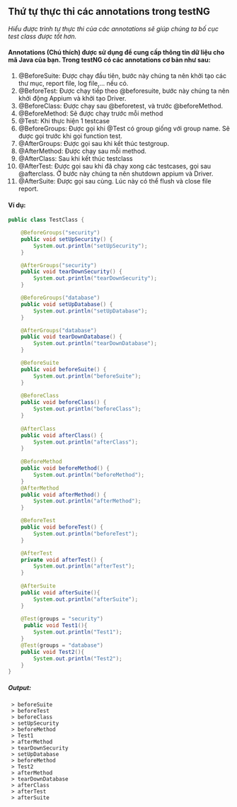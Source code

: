 ## Thứ tự thực thi các annotations trong testNG
_Hiểu được trình tự thực thi của các annotations sẽ giúp chúng ta bố cục test class được tốt hơn._
#### Annotations (Chú thích) được sử dụng để cung cấp thông tin dữ liệu cho mã Java của bạn. Trong testNG có các annotations cơ bản như sau:
 

1. @BeforeSuite: Được chạy đầu tiên, bước này chúng ta nên khởi tạo các thư mục, report file, log file,... nếu có.
2. @BeforeTest: Được chạy tiếp theo @beforesuite, bước này chúng ta nên khởi động Appium và  khởi tạo Driver.
3. @BeforeClass: Được chạy sau @beforetest, và trước @beforeMethod.
4. @BeforeMethod: Sẽ được chạy trước mỗi method
5. @Test: Khi thực hiện 1 testcase 
6. @BeforeGroups: Được gọi khi @Test có group giống với group name. Sẽ được gọi trước khi gọi function test.
7. @AfterGroups: Được gọi sau khi kết thúc testgroup.
8. @AfterMethod: Được chạy sau mỗi method.
9. @AfterClass: Sau khi kết thúc testclass
10. @AfterTest: Được gọi sau khi đã chạy xong các testcases, gọi sau @afterclass. Ở bước này chúng ta nên shutdown appium và Driver.
11. @AfterSuite: Được gọi sau cùng. Lúc này có thể flush và close file report.


#### Ví dụ:

```java
public class TestClass {

    @BeforeGroups("security")
    public void setUpSecurity() {
        System.out.println("setUpSecurity");
    }

    @AfterGroups("security")
    public void tearDownSecurity() {
        System.out.println("tearDownSecurity");
    }

    @BeforeGroups("database")
    public void setUpDatabase() {
        System.out.println("setUpDatabase");
    }

    @AfterGroups("database")
    public void tearDownDatabase() {
        System.out.println("tearDownDatabase");
    }

    @BeforeSuite
    public void beforeSuite() {
        System.out.println("beforeSuite");
    }
    
    @BeforeClass
    public void beforeClass() {
        System.out.println("beforeClass");
    }
        
    @AfterClass
    public void afterClass() {
        System.out.println("afterClass");
    }
    
    @BeforeMethod
    public void beforeMethod() {
        System.out.println("beforeMethod");
    }
    @AfterMethod
    public void afterMethod() {
        System.out.println("afterMethod");
    }

    @BeforeTest
    public void beforeTest() {
        System.out.println("beforeTest");
    }

    @AfterTest
    private void afterTest() {
        System.out.println("afterTest");
    }
    
    @AfterSuite
    public void afterSuite(){
        System.out.println("afterSuite");
    }
    
    @Test(groups = "security")
     public void Test1(){
        System.out.println("Test1");
    }
    @Test(groups = "database")
    public void Test2(){
        System.out.println("Test2");
    }
}

```
##### Output:
```
 > beforeSuite
 > beforeTest
 > beforeClass
 > setUpSecurity
 > beforeMethod
 > Test1
 > afterMethod
 > tearDownSecurity
 > setUpDatabase
 > beforeMethod
 > Test2
 > afterMethod
 > tearDownDatabase
 > afterClass
 > afterTest
 > afterSuite
 
```
